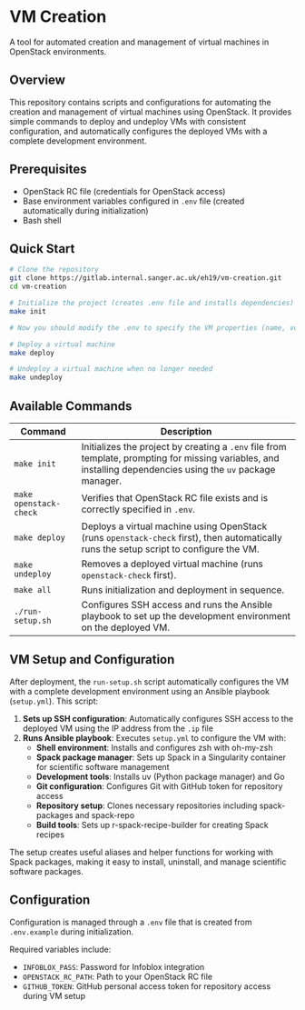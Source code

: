 # VM Creation

A tool for automated creation and management of virtual machines in OpenStack environments.

## Overview

This repository contains scripts and configurations for automating the creation and management of virtual machines using OpenStack. It provides simple commands to deploy and undeploy VMs with consistent configuration, and automatically configures the deployed VMs with a complete development environment.

## Prerequisites

- OpenStack RC file (credentials for OpenStack access)
- Base environment variables configured in `.env` file (created automatically during initialization)
- Bash shell

## Quick Start

```bash
# Clone the repository
git clone https://gitlab.internal.sanger.ac.uk/eh19/vm-creation.git
cd vm-creation

# Initialize the project (creates .env file and installs dependencies)
make init

# Now you should modify the .env to specify the VM properties (name, volume size etc.)

# Deploy a virtual machine
make deploy

# Undeploy a virtual machine when no longer needed
make undeploy
```

## Available Commands

| Command | Description |
|---------|-------------|
| `make init` | Initializes the project by creating a `.env` file from template, prompting for missing variables, and installing dependencies using the `uv` package manager. |
| `make openstack-check` | Verifies that OpenStack RC file exists and is correctly specified in `.env`. |
| `make deploy` | Deploys a virtual machine using OpenStack (runs `openstack-check` first), then automatically runs the setup script to configure the VM. |
| `make undeploy` | Removes a deployed virtual machine (runs `openstack-check` first). |
| `make all` | Runs initialization and deployment in sequence. |
| `./run-setup.sh` | Configures SSH access and runs the Ansible playbook to set up the development environment on the deployed VM. |

## VM Setup and Configuration

After deployment, the `run-setup.sh` script automatically configures the VM with a complete development environment using an Ansible playbook (`setup.yml`). This script:

1. **Sets up SSH configuration**: Automatically configures SSH access to the deployed VM using the IP address from the `.ip` file
2. **Runs Ansible playbook**: Executes `setup.yml` to configure the VM with:
   - **Shell environment**: Installs and configures zsh with oh-my-zsh
   - **Spack package manager**: Sets up Spack in a Singularity container for scientific software management
   - **Development tools**: Installs uv (Python package manager) and Go
   - **Git configuration**: Configures Git with GitHub token for repository access
   - **Repository setup**: Clones necessary repositories including spack-packages and spack-repo
   - **Build tools**: Sets up r-spack-recipe-builder for creating Spack recipes

The setup creates useful aliases and helper functions for working with Spack packages, making it easy to install, uninstall, and manage scientific software packages.

## Configuration

Configuration is managed through a `.env` file that is created from `.env.example` during initialization. 

Required variables include:
- `INFOBLOX_PASS`: Password for Infoblox integration
- `OPENSTACK_RC_PATH`: Path to your OpenStack RC file
- `GITHUB_TOKEN`: GitHub personal access token for repository access during VM setup
